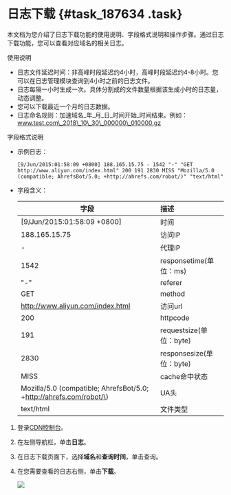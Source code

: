 # 日志下载 {#task_187634 .task}

本文档为您介绍了日志下载功能的使用说明、字段格式说明和操作步骤。通过日志下载功能，您可以查看对应域名的相关日志。

使用说明

-   日志文件延迟时间：非高峰时段延迟约4小时，高峰时段延迟约4-8小时。您可以在日志管理模块查询到4小时之前的日志文件。
-   日志每隔一小时生成一次。具体分割成的文件数量根据该生成小时的日志量，动态调整。
-   您可以下载最近一个月的日志数据。
-   日志命名规则：加速域名\_年\_月\_日\_时间开始\_时间结束。例如：www.test.com\_2018\_10\_30\_000000\_010000.gz

字段格式说明

-   示例日志：

    ``` {#codeblock_aay_trw_uz1}
    [9/Jun/2015:01:58:09 +0800] 188.165.15.75 - 1542 "-" "GET http://www.aliyun.com/index.html" 200 191 2830 MISS "Mozilla/5.0 (compatible; AhrefsBot/5.0; +http://ahrefs.com/robot/)" "text/html"
    ```

-   字段含义：

    |字段|描述|
    |--|:-|
    |\[9/Jun/2015:01:58:09 +0800\]|时间|
    |188.165.15.75|访问IP|
    |-|代理IP|
    |1542|responsetime\(单位：ms\)|
    |"-"|referer|
    |GET|method|
    |http://www.aliyun.com/index.html|访问url|
    |200|httpcode|
    |191|requestsize\(单位：byte\)|
    |2830|responsesize\(单位：byte\)|
    |MISS|cache命中状态|
    |Mozilla/5.0 \(compatible; AhrefsBot/5.0; +http://ahrefs.com/robot/\)|UA头|
    |text/html|文件类型|


1.  登录[CDN控制台](https://cdn.console.aliyun.com)。
2.  在左侧导航栏，单击**日志**。
3.  在日志下载页面下，选择**域名**和**查询时间**，单击查询。
4.  在您需要查看的日志右侧，单击**下载**。 

    ![](http://static-aliyun-doc.oss-cn-hangzhou.aliyuncs.com/assets/img/5171/156194954621219_zh-CN.png)



